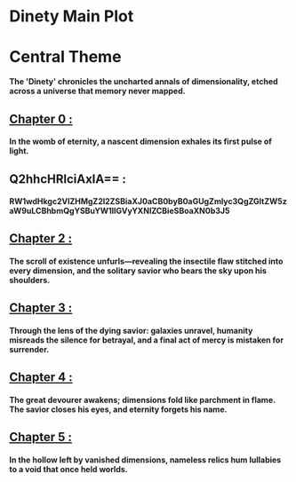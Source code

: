 # Dinety Main Plot

# Central Theme

**The 'Dinety' chronicles the uncharted annals of dimensionality, etched across a universe that memory never mapped.**

## [Chapter 0 :](../Need/cpt0/cpt0%20In%20Detail.md)  
#### In the womb of eternity, a nascent dimension exhales its first pulse of light.  

## Q2hhcHRlciAxIA== :
#### RW1wdHkgc2VlZHMgZ2l2ZSBiaXJ0aCB0byB0aGUgZmlyc3QgZGltZW5zaW9uLCBhbmQgYSBuYW1lIGVyYXNlZCBieSBoaXN0b3J5  

## [Chapter 2 :](../Need/cpt2/cpt2%20In%20Detail.md)  
#### The scroll of existence unfurls—revealing the insectile flaw stitched into every dimension, and the solitary savior who bears the sky upon his shoulders.  

## [Chapter 3 :](../Need/cpt3/cpt3%20In%20Detail.md)  
#### Through the lens of the dying savior: galaxies unravel, humanity misreads the silence for betrayal, and a final act of mercy is mistaken for surrender.  

## [Chapter 4 :](../Need/cpt4/cpt4%20In%20Detail.md)  
#### The great devourer awakens; dimensions fold like parchment in flame. The savior closes his eyes, and eternity forgets his name.  

## [Chapter 5 :](../Need/cpt5/cpt5%20In%20Detail.md)  
#### In the hollow left by vanished dimensions, nameless relics hum lullabies to a void that once held worlds.
